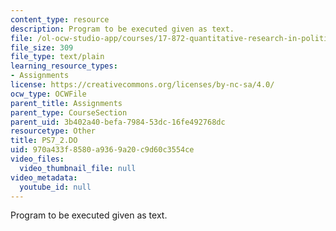 ```yaml
---
content_type: resource
description: Program to be executed given as text.
file: /ol-ocw-studio-app/courses/17-872-quantitative-research-in-political-science-and-public-policy-spring-2004/970a433f8580a9369a20c9d60c3554ce_PS7_2.DO
file_size: 309
file_type: text/plain
learning_resource_types:
- Assignments
license: https://creativecommons.org/licenses/by-nc-sa/4.0/
ocw_type: OCWFile
parent_title: Assignments
parent_type: CourseSection
parent_uid: 3b402a40-befa-7984-53dc-16fe492768dc
resourcetype: Other
title: PS7_2.DO
uid: 970a433f-8580-a936-9a20-c9d60c3554ce
video_files:
  video_thumbnail_file: null
video_metadata:
  youtube_id: null
---
```

Program to be executed given as text.